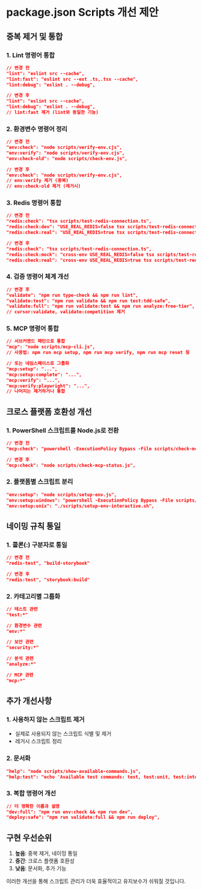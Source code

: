 # package.json Scripts 개선 제안

## 중복 제거 및 통합

### 1. Lint 명령어 통합

```json
// 변경 전
"lint": "eslint src --cache",
"lint:fast": "eslint src --ext .ts,.tsx --cache",
"lint:debug": "eslint . --debug",

// 변경 후
"lint": "eslint src --cache",
"lint:debug": "eslint . --debug",
// lint:fast 제거 (lint와 동일한 기능)
```

### 2. 환경변수 명령어 정리

```json
// 변경 전
"env:check": "node scripts/verify-env.cjs",
"env:verify": "node scripts/verify-env.cjs",
"env:check-old": "node scripts/check-env.js",

// 변경 후
"env:check": "node scripts/verify-env.cjs",
// env:verify 제거 (중복)
// env:check-old 제거 (레거시)
```

### 3. Redis 명령어 통합

```json
// 변경 전
"redis:check": "tsx scripts/test-redis-connection.ts",
"redis:check:dev": "USE_REAL_REDIS=false tsx scripts/test-redis-connection.ts",
"redis:check:real": "USE_REAL_REDIS=true tsx scripts/test-redis-connection.ts",

// 변경 후
"redis:check": "tsx scripts/test-redis-connection.ts",
"redis:check:mock": "cross-env USE_REAL_REDIS=false tsx scripts/test-redis-connection.ts",
"redis:check:real": "cross-env USE_REAL_REDIS=true tsx scripts/test-redis-connection.ts",
```

### 4. 검증 명령어 체계 개선

```json
// 변경 후
"validate": "npm run type-check && npm run lint",
"validate:test": "npm run validate && npm run test:tdd-safe",
"validate:full": "npm run validate:test && npm run analyze:free-tier",
// cursor:validate, validate:competition 제거
```

### 5. MCP 명령어 통합

```json
// 서브커맨드 패턴으로 통합
"mcp": "node scripts/mcp-cli.js",
// 사용법: npm run mcp setup, npm run mcp verify, npm run mcp reset 등

// 또는 네임스페이스로 그룹화
"mcp:setup": "...",
"mcp:setup:complete": "...",
"mcp:verify": "...",
"mcp:verify:playwright": "...",
// 나머지는 제거하거나 통합
```

## 크로스 플랫폼 호환성 개선

### 1. PowerShell 스크립트를 Node.js로 전환

```json
// 변경 전
"mcp:check": "powershell -ExecutionPolicy Bypass -File scripts/check-mcp-status.ps1",

// 변경 후
"mcp:check": "node scripts/check-mcp-status.js",
```

### 2. 플랫폼별 스크립트 분리

```json
"env:setup": "node scripts/setup-env.js",
"env:setup:windows": "powershell -ExecutionPolicy Bypass -File scripts/setup-env-windows.ps1",
"env:setup:unix": "./scripts/setup-env-interactive.sh",
```

## 네이밍 규칙 통일

### 1. 콜론(:) 구분자로 통일

```json
// 변경 전
"redis-test", "build-storybook"

// 변경 후
"redis:test", "storybook:build"
```

### 2. 카테고리별 그룹화

```json
// 테스트 관련
"test:*"

// 환경변수 관련
"env:*"

// 보안 관련
"security:*"

// 분석 관련
"analyze:*"

// MCP 관련
"mcp:*"
```

## 추가 개선사항

### 1. 사용하지 않는 스크립트 제거

- 실제로 사용되지 않는 스크립트 식별 및 제거
- 레거시 스크립트 정리

### 2. 문서화

```json
"help": "node scripts/show-available-commands.js",
"help:test": "echo 'Available test commands: test, test:unit, test:integration, test:coverage'",
```

### 3. 복합 명령어 개선

```json
// 더 명확한 이름과 설명
"dev:full": "npm run env:check && npm run dev",
"deploy:safe": "npm run validate:full && npm run deploy",
```

## 구현 우선순위

1. **높음**: 중복 제거, 네이밍 통일
2. **중간**: 크로스 플랫폼 호환성
3. **낮음**: 문서화, 추가 기능

이러한 개선을 통해 스크립트 관리가 더욱 효율적이고 유지보수가 쉬워질 것입니다.
